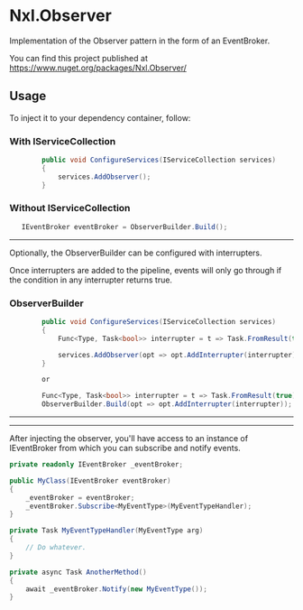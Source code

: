 # Nxl.Observer

Implementation of the Observer pattern in the form of an EventBroker.

You can find this project published at
https://www.nuget.org/packages/Nxl.Observer/

## Usage

To inject it to your dependency container, follow:

### With IServiceCollection

``` C#
        public void ConfigureServices(IServiceCollection services)
        {
            services.AddObserver();
        }
```

### Without IServiceCollection

``` C#
   IEventBroker eventBroker = ObserverBuilder.Build();
```

---
Optionally, the ObserverBuilder can be configured with interrupters.

Once interrupters are added to the pipeline, events will only go through if the condition in any interrupter returns true.

### ObserverBuilder

``` C#
        public void ConfigureServices(IServiceCollection services)
        {
            Func<Type, Task<bool>> interrupter = t => Task.FromResult(true);

            services.AddObserver(opt => opt.AddInterrupter(interrupter));
        }

        or

        Func<Type, Task<bool>> interrupter = t => Task.FromResult(true);
        ObserverBuilder.Build(opt => opt.AddInterrupter(interrupter));
```

---
---
After injecting the observer, you'll have access to an instance of IEventBroker from which you can subscribe and notify events.

``` C#
private readonly IEventBroker _eventBroker;

public MyClass(IEventBroker eventBroker)
{
    _eventBroker = eventBroker;
    _eventBroker.Subscribe<MyEventType>(MyEventTypeHandler);
}

private Task MyEventTypeHandler(MyEventType arg)
{
    // Do whatever.
}

private async Task AnotherMethod()
{
    await _eventBroker.Notify(new MyEventType());
}
```
